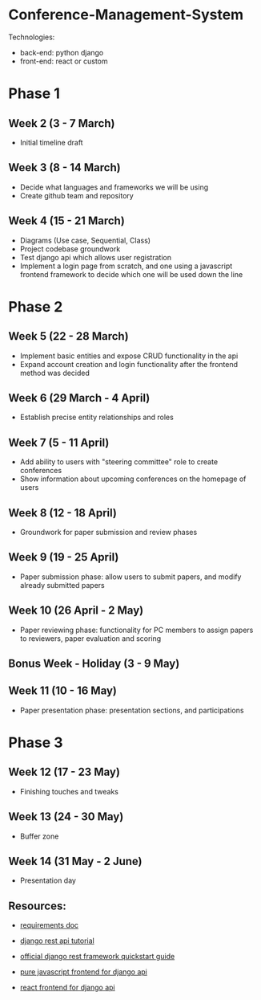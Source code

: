 # Conference-Management-System


Technologies:
- back-end: python django
- front-end: react or custom

# Phase 1

## Week 2 (3 - 7 March)

- Initial timeline draft

## Week 3 (8 - 14 March)

- Decide what languages and frameworks we will be using
- Create github team and repository

## Week 4 (15 - 21 March)

- Diagrams (Use case, Sequential, Class)
- Project codebase groundwork
- Test django api which allows user registration
- Implement a login page from scratch, and one using a javascript frontend framework to decide which one will be used down the line

# Phase 2

## Week 5 (22 - 28 March)

- Implement basic entities and expose CRUD functionality in the api
- Expand account creation and login functionality after the frontend method was decided

## Week 6 (29 March - 4 April)

- Establish precise entity relationships and roles

## Week 7 (5 - 11 April)

- Add ability to users with "steering committee" role to create conferences
- Show information about upcoming conferences on the homepage of users

## Week 8 (12 - 18 April)

- Groundwork for paper submission and review phases

## Week 9 (19 - 25 April)

- Paper submission phase: allow users to submit papers, and modify already submitted papers

## Week 10 (26 April - 2 May)

- Paper reviewing phase: functionality for PC members to assign papers to reviewers, paper evaluation and scoring

## Bonus Week - Holiday (3 - 9 May)

## Week 11 (10 - 16 May)

- Paper presentation phase: presentation sections, and participations

# Phase 3

## Week 12 (17 - 23 May)

- Finishing touches and tweaks

## Week 13 (24 - 30 May)

- Buffer zone

## Week 14 (31 May - 2 June)

- Presentation day


## Resources:

-  [requirements doc](https://docs.google.com/document/d/1oocABvyyRGqiIhmiibSZqwiC-F6a6vCrGZmE_95AoAA/edit?usp=drivesdk)

- [django rest api tutorial](https://www.youtube.com/watch?v=B38aDwUpcFc)

- [official django rest framework quickstart guide](https://www.django-rest-framework.org/tutorial/quickstart/)

- [pure javascript frontend for django api](https://www.youtube.com/watch?v=hISSGMafzvU)

- [react frontend for django api](https://www.youtube.com/watch?v=W9BjUoot2Eo)